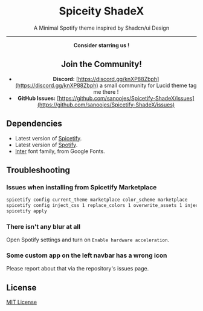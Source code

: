 <div align="center">
  <h1>Spiceity ShadeX</h1>
  A Minimal Spotify theme inspired by Shadcn/ui Design

  <hr>

**Consider starring us !**

## Join the Community!

- **Discord:** [https://discord.gg/knXP88Zbph](https://discord.gg/knXP88Zbph) a small community for Lucid theme tag me there !
- **GitHub Issues:** [https://github.com/sanoojes/Spicetify-ShadeX/issues](https://github.com/sanoojes/Spicetify-ShadeX/issues)

</div>

## Dependencies

- Latest version of [Spicetify](https://github.com/spicetify/spicetify-cli).
- Latest version of [Spotify](https://www.spotify.com/download).
- [Inter](https://fonts.google.com/specimen/Inter) font family, from Google Fonts.

## Troubleshooting

### Issues when installing from Spicetify Marketplace

```sh
spicetify config current_theme marketplace color_scheme marketplace
spicetify config inject_css 1 replace_colors 1 overwrite_assets 1 inject_theme_js 1
spicetify apply
```

### There isn't any blur at all

Open Spotify settings and turn on `Enable hardware acceleration`.

### Some custom app on the left navbar has a wrong icon

Please report about that via the repository's issues page.

## License

[MIT License](LICENSE)
